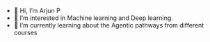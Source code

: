 - 👋 Hi, I’m Arjun P
- 👀 I’m interested in Machine learning and Deep learning.
- 🌱 I’m currently learning about the Agentic pathways from different courses


<!---
parjun585/parjun585 is a ✨ special ✨ repository because its `README.md` (this file) appears on your GitHub profile.
You can click the Preview link to take a look at your changes.
--->
